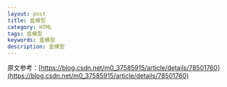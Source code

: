 ```yaml
---
layout: post
title: 盒模型
category: HTML
tags: 盒模型
keywords: 盒模型
description: 盒模型
---
```


原文参考：[https://blog.csdn.net/m0_37585915/article/details/78501760](https://blog.csdn.net/m0_37585915/article/details/78501760)
